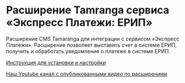 ﻿# Расширение Tamranga сервиса «Экспресс Платежи: ЕРИП»
Расширение CMS Tamaranga для интеграции с сервисом «Экспресс Платежи». Расширение позволяет выставить счет в системе ЕРИП, получить и обработать уведомление о платеже в системе ЕРИП.

 <a href="https://express-pay.by/cms-extensions/tamaranga#erip_instruction">Инструкция для установки и настройки</a>
 
 <a href="https://www.youtube.com/c/express-pay-by">Наш Youtube канал с опубликованными видео по расширениям</a>
